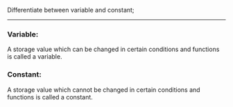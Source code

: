 Differentiate between variable and constant;
<hr>
<h3>Variable: </h3>
<p>A storage value which can be changed in certain conditions and functions is called a variable.</p>

<h3>Constant: </h3>
<p>A storage value which cannot be changed in certain conditions and functions is called a constant.</p>
